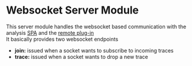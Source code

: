 # Websocket Server Module
This server module handles the websocket based communication with
the analysis [SPA](http://en.wikipedia.org/wiki/Single-page_application) and the [remote plug-in](../../assets/plugins#remote-plug-in)  
It basically provides two websocket endpoints
* **join:** issued when a socket wants to subscribe to incoming traces
* **trace:** issued when a socket wants to drop a new trace

